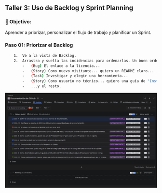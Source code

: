 ## Taller 3: Uso de Backlog y Sprint Planning

### 📌 Objetivo: 

Aprender a priorizar, personalizar el flujo de trabajo y planificar un Sprint.

### Paso 01: Priorizar el Backlog

```bash
    1.  Ve a la vista de Backlog.
    2.  Arrastra y suelta las incidencias para ordenarlas. Un buen orden inicial podría ser:
        -   (Bug) El enlace a la licencia...
        -   (Story) Como nuevo visitante... quiero un README claro...
        -   (Task) Investigar y elegir una herramienta...
        -   (Story) Como usuario no técnico... quiero una guía de "Instalación Rápida"...
        -   ...y el resto.
```

<p align="center">
  <img src="./img/lab-03/answer-01.png" alt="answer-01" width="900">
</p>